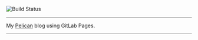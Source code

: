 ![Build Status](https://gitlab.com/pages/pelican/badges/master/build.svg)

---

My [Pelican] blog  using GitLab Pages.

--- 
[pelican]: http://blog.getpelican.com/